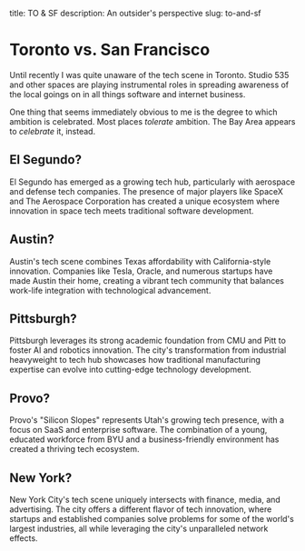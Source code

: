 title: TO & SF
description: An outsider's perspective
slug: to-and-sf

# Toronto vs. San Francisco

Until recently I was quite unaware of the tech scene in Toronto.
Studio 535 and other spaces are playing instrumental roles in spreading
awareness of the local goings on in all things software and internet business.

One thing that seems immediately obvious to me is the degree to which ambition
is celebrated.
Most places _tolerate_ ambition.
The Bay Area appears to _celebrate_ it, instead.

## El Segundo?

El Segundo has emerged as a growing tech hub, particularly with aerospace and defense tech companies. The presence of major players like SpaceX and The Aerospace Corporation has created a unique ecosystem where innovation in space tech meets traditional software development.

## Austin?

Austin's tech scene combines Texas affordability with California-style innovation. Companies like Tesla, Oracle, and numerous startups have made Austin their home, creating a vibrant tech community that balances work-life integration with technological advancement.

## Pittsburgh?

Pittsburgh leverages its strong academic foundation from CMU and Pitt to foster AI and robotics innovation. The city's transformation from industrial heavyweight to tech hub showcases how traditional manufacturing expertise can evolve into cutting-edge technology development.

## Provo?

Provo's "Silicon Slopes" represents Utah's growing tech presence, with a focus on SaaS and enterprise software. The combination of a young, educated workforce from BYU and a business-friendly environment has created a thriving tech ecosystem.

## New York?

New York City's tech scene uniquely intersects with finance, media, and advertising. The city offers a different flavor of tech innovation, where startups and established companies solve problems for some of the world's largest industries, all while leveraging the city's unparalleled network effects.
